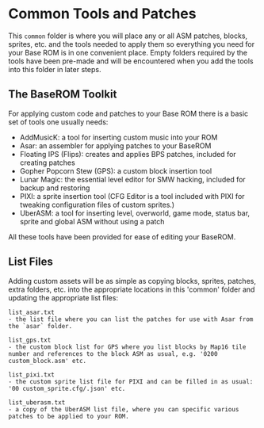 # Common Tools and Patches

This `common` folder is where you will place any or all ASM patches, blocks, sprites, etc. and the tools needed to apply them so everything you need for your Base ROM is in one convenient place. Empty folders required by the tools have been pre-made and will be encountered when you add the tools into this folder in later steps.

## The BaseROM Toolkit

For applying custom code and patches to your Base ROM there is a basic set of tools one usually needs:

- AddMusicK: a tool for inserting custom music into your ROM
- Asar: an assembler for applying patches to your BaseROM
- Floating IPS (Flips): creates and applies BPS patches, included for creating patches
- Gopher Popcorn Stew (GPS): a custom block insertion tool
- Lunar Magic: the essential level editor for SMW hacking, included for backup and restoring
- PIXI: a sprite insertion tool (CFG Editor is a tool included with PIXI for tweaking configuration files of custom sprites.)
- UberASM: a tool for inserting level, overworld, game mode, status bar, sprite and global ASM without using a patch

All these tools have been provided for ease of editing your BaseROM.

## List Files

Adding custom assets will be as simple as copying blocks, sprites, patches, extra folders, etc. into the appropriate locations in this 'common' folder and updating the appropriate list files:

    list_asar.txt
    - the list file where you can list the patches for use with Asar from the `asar` folder.

    list_gps.txt
    - the custom block list for GPS where you list blocks by Map16 tile number and references to the block ASM as usual, e.g. '0200 custom_block.asm' etc.

    list_pixi.txt
    - the custom sprite list file for PIXI and can be filled in as usual: '00 custom_sprite.cfg/.json' etc.

    list_uberasm.txt
    - a copy of the UberASM list file, where you can specific various patches to be applied to your ROM. 
